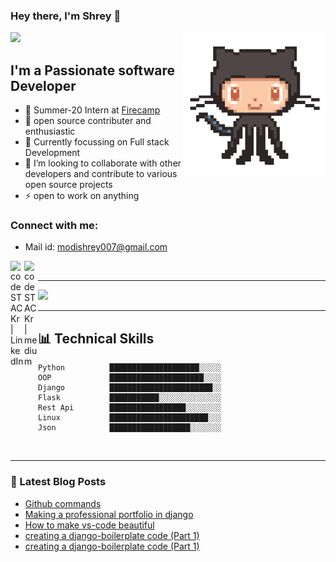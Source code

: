 ### Hey there, I'm Shrey  👋
[<img src="https://komarev.com/ghpvc/?username=shrey1608&label=Profile+Views&color=blueviolet&style=flat-square" />](https://github.com/shrey1608)
<img align='right' src="https://raw.githubusercontent.com/iCharlesZ/FigureBed/master/img/octocat.gif" width="230">

## I'm a Passionate software Developer
- 🔭 Summer-20 Intern at [Firecamp][website]
- 📝 open source contributer and enthusiastic
- 🥅 Currently focussing on Full stack Development
- 👯 I’m looking to collaborate with other developers and contribute to various open source projects
- ⚡ open to work on anything

### Connect with me:

- Mail id: modishrey007@gmail.com

[<img align="left" alt="codeSTACKr | LinkedIn" width="22px" src="https://cdn.jsdelivr.net/npm/simple-icons@v3/icons/linkedin.svg" />][linkedin]

[<img align="left" alt="codeSTACKr | medium" width="22px" src="https://cdn.jsdelivr.net/npm/simple-icons@v3/icons/medium.svg" />][medium]


<br />

---

<img src="https://github-readme-stats.vercel.app/api?username=shrey1608&&show_icons=true&title_color=ffffffff&icon_color=79ff97&text_color=daf7dc&bg_color=282c34&count_private=true">


---
## 📊 Technical Skills
<!--START_SECTION:waka-->
```text
Python          ████████████████████░░░░░ 
OOP             █████████████████████░░░░ 
Django          ███████████████████████░░
Flask           ███████████░░░░░░░░░░░░░░
Rest Api        █████████████████░░░░░░░░ 
Linux           ██████████████████████░░░
Json            ██████████████████░░░░░░░
```
<!--END_SECTION:waka-->
<br />

---

### 📕 Latest Blog Posts
<!-- BLOG-POST-LIST:START -->
- [Github commands](https://medium.com/@shrey007/github-commands-e42f29fa2d03)
- [Making a professional portfolio in django](https://medium.com/@shrey007/making-a-professional-portfolio-in-django-b6a98071c1c5)
- [How to make vs-code beautiful](https://medium.com/@shrey007/how-to-make-vs-code-beautiful-aad0b4c08689)
- [creating a django-boilerplate code (Part 1)](https://medium.com/@shrey007/creating-a-django-boilerplate-eb490450e7b9)
- [creating a django-boilerplate code (Part 1)](https://medium.com/@shrey007/creating-a-django-boilerplate-part-2-6230760e535d?postPublishedType=initial)
<!-- BLOG-POST-LIST:END -->




[email]: modishrey007@gmail.com
[website]: https://firecamp.io/
[linkedin]: https://www.linkedin.com/in/shrey-modi-3a3170171/
[medium]: https://shrey007.medium.com/
